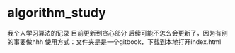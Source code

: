 # algorithm_study
我个人学习算法的记录
目前更新到贪心部分
后续可能不怎么会更新了，因为有别的事要做hhh
使用方式：文件夹是是一个gitbook，下载到本地打开index.html
